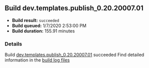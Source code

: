 ## Build dev.templates.publish_0.20.20007.01
- **Build result:** `succeeded`
- **Build queued:** 1/7/2020 2:53:00 PM
- **Build duration:** 155.91 minutes
### Details
Build [dev.templates.publish_0.20.20007.01](https://winappstudio.visualstudio.com/web/build.aspx?pcguid=a4ef43be-68ce-4195-a619-079b4d9834c2&builduri=vstfs%3a%2f%2f%2fBuild%2fBuild%2f32478) succeeded
Find detailed information in the [build log files]()
